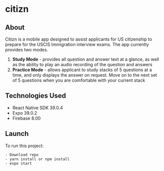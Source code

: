 # citizn

## About
Citizn is a mobile app designed to assist applicants for US citizenship to prepare for the USCIS Immigration interview exams. The app currently provides two modes. 
1. **Study Mode** - provides all question and answer text at a glance, as well as the ability to play an audio recording of the question and answers
2. **Practice Mode** - allows applicant to study stacks of 5 questions at a time, and only displays the answer on request. Move on to the next set of 5 questions when you are comfortable with your current stack

## Technologies Used
- React Native SDK 39.0.4
- Expo 39.0.2
- Firebase 8.00

## Launch
To run this project:
```
- Download repo
- yarn install or npm install
- expo start
```
